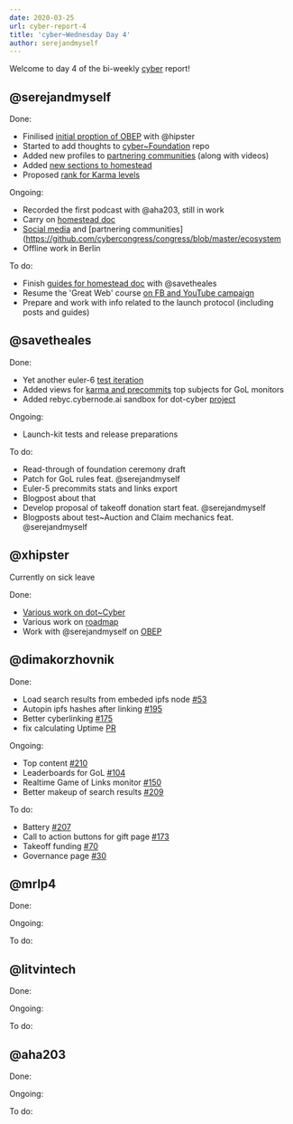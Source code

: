 ```yaml
---
date: 2020-03-25
url: cyber-report-4
title: 'cyber~Wednesday Day 4'
author: serejandmyself
---
```


Welcome to day 4 of the bi-weekly [cyber](https://cyber.page/) report!

## @serejandmyself

Done:

- Finilised [initial proption of OBEP](https://github.com/cybercongress/congress/issues/307) with @hipster
- Started to add thoughts to [cyber~Foundation](https://github.com/cybercongress/cyber-foundation) repo
- Added new profiles to [partnering communities](https://github.com/cybercongress/congress/blob/master/ecosystem/Cyber%20Homestead%20doc.md#partnering-communities) (along with videos)
- Added [new sections to homestead](https://github.com/cybercongress/congress/blob/master/ecosystem/Cyber%20Homestead%20doc.md#using-cyber-the-very-basics-of-becoming-a-master)
- Proposed [rank for Karma levels](https://github.com/cybercongress/dot-cyber/issues/215)

Ongoing:

- Recorded the first podcast with @aha203, still in work 
- Carry on [homestead doc](https://github.com/cybercongress/congress/issues/290)
- [Social media](https://github.com/cybercongress/congress/blob/master/ecosystem/Cyber%20Homestead%20doc.md#public-profiles) and [partnering communities](https://github.com/cybercongress/congress/blob/master/ecosystem
- Offline work in Berlin

To do:

- Finish [guides for homestead doc](https://github.com/cybercongress/congress/tree/master/ecosystem/guides) with @savetheales
- Resume the 'Great Web' course [on FB and YouTube campaign](https://www.youtube.com/watch?v=z8eXzAMSkq0&list=PLVgXf-V4TQc3q7NDPZhO8ASQEn3jHtM84)
- Prepare and work with info related to the launch protocol (including posts and guides)

## @savetheales

Done:

- Yet another euler-6 [test iteration](https://github.com/cybercongress/go-cyber/pull/474/files)
- Added views for [karma and precommits](https://github.com/cybercongress/cyberindex/commit/b08052a745fa8fad039cda6e77bf2df1b298c6b8) top subjects for GoL monitors
- Added rebyc.cybernode.ai sandbox for dot-cyber [project](https://github.com/cybercongress/dot-cyber/issues/182)


Ongoing:

- Launch-kit tests and release preparations

To do:

- Read-through of foundation ceremony draft
- Patch for GoL rules feat. @serejandmyself
- Euler-5 precommits stats and links export
- Blogpost about that
- Develop proposal of takeoff donation start feat. @serejandmyself
- Blogposts about test~Auction and Claim mechanics feat. @serejandmyself

## @xhipster

Currently on sick leave

Done: 

- [Various work on dot~Cyber](https://github.com/cybercongress/dot-cyber)
- Various work on [roadmap](https://github.com/orgs/cybercongress/projects/2)
- Work with @serejandmyself on [OBEP](https://github.com/cybercongress/congress/issues/307)

## @dimakorzhovnik

Done:

- Load search results from embeded ipfs node [#53](https://github.com/cybercongress/dot-cyber/pull/212)
- Autopin ipfs hashes after linking [#195](https://github.com/cybercongress/dot-cyber/pull/212)
- Better cyberlinking [#175](https://github.com/cybercongress/dot-cyber/pull/212)
- fix calculating Uptime [PR](https://github.com/cybercongress/dot-cyber/pull/220)

Ongoing:

- Top content [#210](https://github.com/cybercongress/dot-cyber/pull/221)
- Leaderboards for GoL [#104](https://github.com/cybercongress/dot-cyber/pull/221)
- Realtime Game of Links monitor [#150](https://github.com/cybercongress/dot-cyber/pull/221)
- Better makeup of search results [#209](https://github.com/cybercongress/dot-cyber/issues/209)


To do:

- Battery [#207](https://github.com/cybercongress/dot-cyber/issues/207)
- Call to action buttons for gift page [#173](https://github.com/cybercongress/dot-cyber/issues/173)
- Takeoff funding [#70](https://github.com/cybercongress/dot-cyber/issues/70)
- Governance page [#30](https://github.com/cybercongress/dot-cyber/issues/30)

## @mrlp4

Done:

Ongoing:

To do:

## @litvintech

Done:

Ongoing:

To do:

## @aha203

Done:

Ongoing:

To do:
